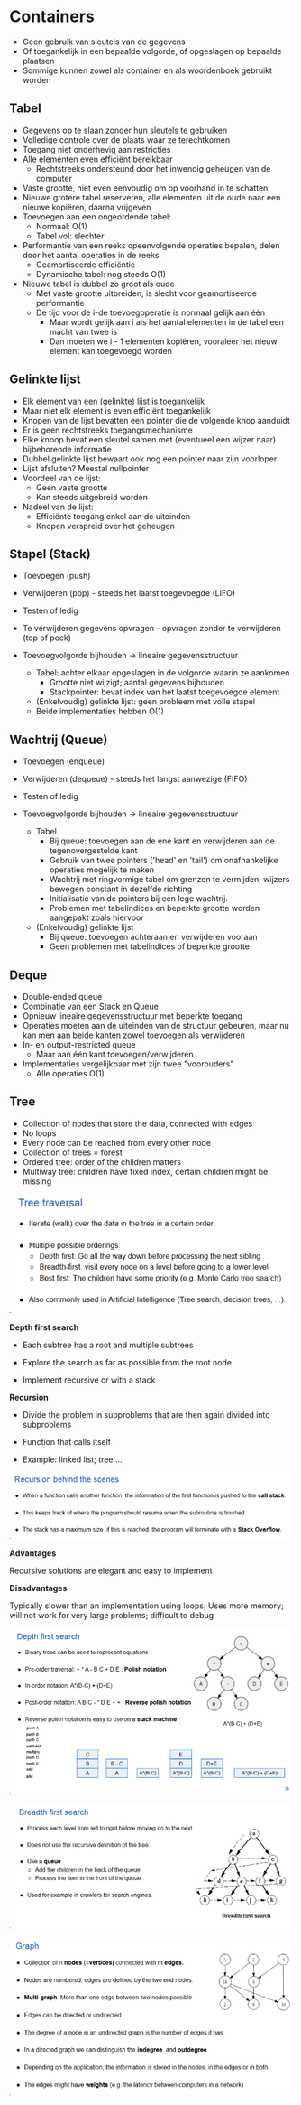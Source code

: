 # Containers

* Geen gebruik van sleutels van de gegevens
* Of toegankelijk in een bepaalde volgorde, of opgeslagen op bepaalde plaatsen
* Sommige kunnen zowel als container en als woordenboek gebruikt worden

## Tabel

* Gegevens op te slaan zonder hun sleutels te gebruiken
* Volledige controle over de plaats waar ze terechtkomen
* Toegang niet onderhevig aan restricties
* Alle elementen even efficiënt bereikbaar
    * Rechtstreeks ondersteund door het inwendig geheugen van de computer
* Vaste grootte, niet even eenvoudig om op voorhand in te schatten
* Nieuwe grotere tabel reserveren, alle elementen uit de oude naar een nieuwe kopiëren, daarna vrijgeven
* Toevoegen aan een ongeordende tabel:
    * Normaal: O(1)
    * Tabel vol: slechter
* Performantie van een reeks opeenvolgende operaties bepalen, delen door het aantal operaties in de reeks
    * Geamortiseerde efficiëntie
    * Dynamische tabel: nog steeds O(1)
* Nieuwe tabel is dubbel zo groot als oude
    * Met vaste grootte uitbreiden, is slecht voor geamortiseerde performantie
    * De tijd voor de i-de toevoegoperatie is normaal gelijk aan één
        * Maar wordt gelijk aan i als het aantal elementen in de tabel een macht van twee is
        * Dan moeten we i - 1 elementen kopiëren, vooraleer het nieuw element kan toegevoegd worden

## Gelinkte lijst

* Elk element van een (gelinkte) lijst is toegankelijk
* Maar niet elk element is even efficiënt toegankelijk
* Knopen van de lijst bevatten een pointer die de volgende knop aanduidt
* Er is geen rechtstreeks toegangsmechanisme
* Elke knoop bevat een sleutel samen met (eventueel een wijzer naar) bijbehorende informatie
* Dubbel gelinkte lijst bewaart ook nog een pointer naar zijn voorloper
* Lijst afsluiten? Meestal nullpointer
* Voordeel van de lijst: 
    * Geen vaste grootte
    * Kan steeds uitgebreid worden
* Nadeel van de lijst:
    * Efficiënte toegang enkel aan de uiteinden
    * Knopen verspreid over het geheugen

## Stapel (Stack)

* Toevoegen (push)
* Verwijderen (pop) - steeds het laatst toegevoegde (LIFO)
* Testen of ledig
* Te verwijderen gegevens opvragen - opvragen zonder te verwijderen (top of peek)

* Toevoegvolgorde bijhouden -> lineaire gegevensstructuur
    * Tabel: achter elkaar opgeslagen in de volgorde waarin ze aankomen
        * Grootte niet wijzigt; aantal gegevens bijhouden
        * Stackpointer: bevat index van het laatst toegevoegde element
    * (Enkelvoudig) gelinkte lijst: geen probleem met volle stapel
    * Beide implementaties hebben O(1)

## Wachtrij (Queue)

* Toevoegen (enqueue)
* Verwijderen (dequeue) - steeds het langst aanwezige (FIFO)
* Testen of ledig

* Toevoegvolgorde bijhouden -> lineaire gegevensstructuur
    * Tabel
        * Bij queue: toevoegen aan de ene kant en verwijderen aan de tegenovergestelde kant
        * Gebruik van twee pointers ('head' en 'tail') om onafhankelijke operaties mogelijk te maken
        * Wachtrij met ringvormige tabel om grenzen te vermijden; wijzers bewegen constant in dezelfde richting
        * Initialisatie van de pointers bij een lege wachtrij.
        * Problemen met tabelindices en beperkte grootte worden aangepakt zoals hiervoor
    * (Enkelvoudig) gelinkte lijst
        * Bij queue: toevoegen achteraan en verwijderen vooraan
        * Geen problemen met tabelindices of beperkte grootte

## Deque

* Double-ended queue
* Combinatie van een Stack en Queue
* Opnieuw lineaire gegevensstructuur met beperkte toegang
* Operaties moeten aan de uiteinden van de structuur gebeuren, maar nu kan men aan beide kanten zowel toevoegen als verwijderen
* In- en output-restricted queue
    * Maar aan één kant toevoegen/verwijderen
* Implementaties vergelijkbaar met zijn twee "voorouders"
    * Alle operaties O(1)

## Tree

* Collection of nodes that store the data, connected with edges
* No loops
* Every node can be reached from every other node
* Collection of trees = forest
* Ordered tree: order of the children matters
* Multiway tree: children have fixed index, certain children might be missing

![Afbeelding met tekst, schermopname, Lettertype Automatisch gegenereerde beschrijving](vertopal_3c7be8d421b244f4b0eeca6b76d15773/media/image3.png)

**Depth first search**

* Each subtree has a root and multiple subtrees

* Explore the search as far as possible from the root node

* Implement recursive or with a stack

**Recursion**

* Divide the problem in subproblems that are then again divided into
    subproblems

* Function that calls itself

* Example: linked list; tree ...

![Afbeelding met tekst, schermopname, Lettertype, lijn Automatisch gegenereerde beschrijving](vertopal_3c7be8d421b244f4b0eeca6b76d15773/media/image4.png)

**Advantages**

Recursive solutions are elegant and easy to implement

**Disadvantages**

Typically slower than an implementation using loops; Uses more memory;
will not work for very large problems; difficult to debug

![Afbeelding met tekst, schermopname, diagram Automatisch gegenereerde beschrijving](vertopal_3c7be8d421b244f4b0eeca6b76d15773/media/image5.png)

![Afbeelding met tekst, diagram, lijn, Lettertype Automatisch gegenereerde beschrijving](vertopal_3c7be8d421b244f4b0eeca6b76d15773/media/image6.png)

![Afbeelding met tekst, schermopname, Lettertype, lijn Automatisch gegenereerde beschrijving](vertopal_3c7be8d421b244f4b0eeca6b76d15773/media/image7.png)